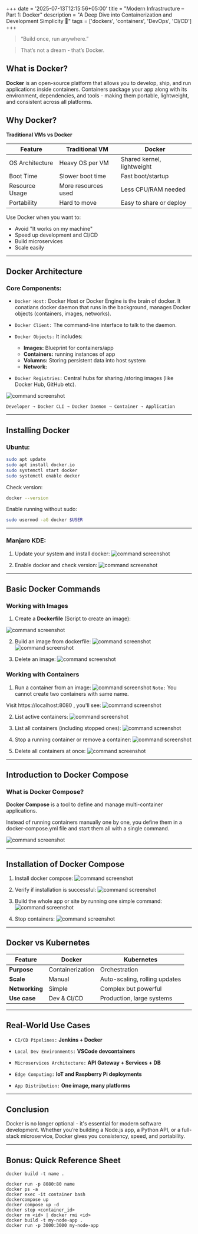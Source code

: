 
+++
date = '2025-07-13T12:15:56+05:00'
title = "Modern Infrastructure – Part 1: Docker"
description = "A Deep Dive into Containerization and Development Simplicity 🐳"
tags = ['dockers', 'containers', 'DevOps', 'CI/CD']
+++


> “Build once, run anywhere.”

> That’s not a dream - that’s Docker.


##  What is Docker? 
**Docker** is an open-source platform that allows you to develop, ship, and run applications inside containers. Containers package your app along with its environment, dependencies, and tools - making them portable, lightweight, and consistent across all platforms.

## Why Docker? 
 **Traditional VMs vs Docker**

| Feature               | Traditional VM              | Docker                          |
|-----------------------|-----------------------------|----------------------------------|
| OS Architecture       | Heavy OS per VM             | Shared kernel, lightweight       |
| Boot Time             | Slower boot time            | Fast boot/startup                |
| Resource Usage        | More resources used         | Less CPU/RAM needed              |
| Portability           | Hard to move                | Easy to share or deploy          |

Use Docker when you want to:
- Avoid "It works on my machine"
- Speed up development and CI/CD
- Build microservices
- Scale easily

---

## Docker Architecture
### Core Components:

- `Docker Host:` Docker Host or Docker Engine is the brain of docker. It conatians docker daemon that runs in the background, manages Docker objects (containers, images, networks).

- `Docker Client:` The command-line interface to talk to the daemon.

- `Docker Objects:` It includes:
  - **Images:** Blueprint for containers/app
  - **Containers:** running instances of app
  - **Volumns:** Storing persistent data into host system
  - **Network:**

- `Docker Registries:` Central hubs for sharing /storing images (like Docker Hub, GitHub etc).

![command screenshot](/docker/da.png)

```plaintext
Developer → Docker CLI → Docker Daemon → Container → Application
```

---

## Installing Docker 
### Ubuntu:

```bash
sudo apt update
sudo apt install docker.io
sudo systemctl start docker
sudo systemctl enable docker
```

Check version:
```bash
docker --version
```
Enable running without sudo:

```bash
sudo usermod -aG docker $USER
```
---

### Manjaro KDE:
1. Update your system and install docker:
![command screenshot](/docker/s1.png)

2. Enable docker and check version:
![command screenshot](/docker/s2.png)

---

## Basic Docker Commands
### Working with Images
1. Create a **Dockerfile** (Script to create an image):

![command screenshot](/docker/s18.png)

2. Build an image from dockerfile:
![command screenshot](/docker/s4.png)
![command screenshot](/docker/s5.png)

3. Delete an image:
![command screenshot](/docker/s9.png)

### Working with Containers
1. Run a container from an image:
![command screenshot](/docker/s16.png)
`Note:` You cannot create two containers with same name.

Visit https://localhost:8080 , you'll see:
![command screenshot](/docker/s6.png)


2. List active containers: 
![command screenshot](/docker/s7.png)

3. List all containers (including stopped ones):
![command screenshot](/docker/sb.png)

4. Stop a running container or remove a container:
![command screenshot](/docker/db.png)


6. Delete all containers at once:
![command screenshot](/docker/s15.png)

---

## Introduction to Docker Compose
### What is Docker Compose?

**Docker Compose** is a tool to define and manage multi-container applications.

Instead of running containers manually one by one, you define them in a docker-compose.yml file and start them all with a single command.

![command screenshot](/docker/sd.png)

---

## Installation of Docker Compose 
1. Install docker compose:
![command screenshot](/docker/s10.png)
2. Verify if installation is successful:
![command screenshot](/docker/sa.png)
3. Build the whole app or site by running one simple command:
![command screenshot](/docker/x.png)

4. Stop containers:
![command screenshot](/docker/sa.png)

---


## Docker vs Kubernetes 
| Feature     | Docker                   | Kubernetes                          |
|-------------|--------------------------|--------------------------------------|
| **Purpose** | Containerization         | Orchestration                        |
| **Scale**   | Manual                   | Auto-scaling, rolling updates        |
| **Networking** | Simple                | Complex but powerful                 |
| **Use case** | Dev & CI/CD             | Production, large systems            |

---

## Real-World Use Cases 
- `CI/CD Pipelines:` **Jenkins + Docker**

- `Local Dev Environments:` **VSCode devcontainers**

- `Microservices Architecture:` **API Gateway + Services + DB**

- `Edge Computing:` **IoT and Raspberry Pi deployments**

- `App Distribution:` **One image, many platforms**

---

## Conclusion  
Docker is no longer optional - it's essential for modern software development.
Whether you’re building a Node.js app, a Python API, or a full-stack microservice, Docker gives you consistency, speed, and portability.

---

## Bonus: Quick Reference Sheet
```pgsql
docker build -t name .

docker run -p 8080:80 name
docker ps -a
docker exec -it container bash
dockercompose up
docker compose up -d
docker stop <container_id>
docker rm <id> | docker rmi <id>
docker build -t my-node-app .
docker run -p 3000:3000 my-node-app
```
